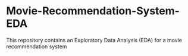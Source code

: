 # Movie-Recommendation-System-EDA
This repository contains an Exploratory Data Analysis (EDA) for a movie recommendation system
